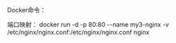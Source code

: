 Docker命令：

端口映射：
docker run -d -p 80:80 --name my3-nginx -v /etc/nginx/nginx.conf:/etc/nginx/nginx.conf nginx
